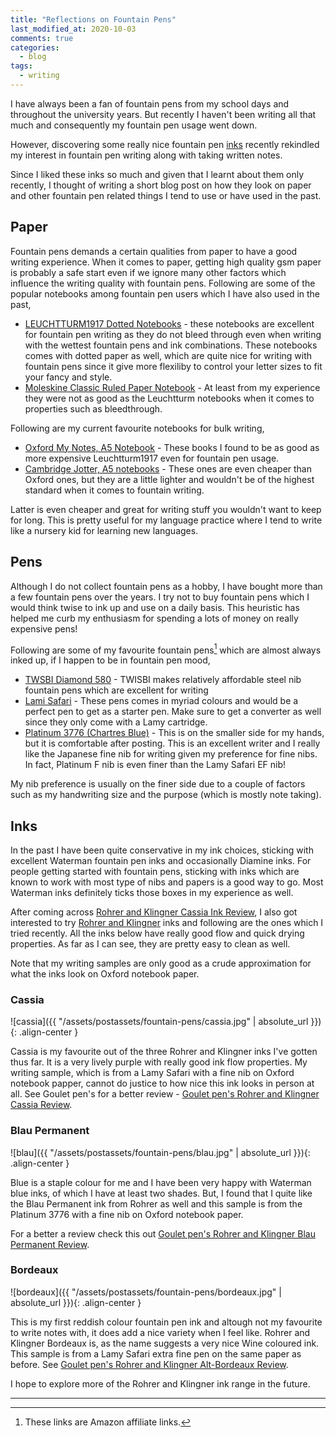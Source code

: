 ```yaml
---
title: "Reflections on Fountain Pens"
last_modified_at: 2020-10-03
comments: true
categories:
  - blog
tags:
  - writing
---
```


I have always been a fan of fountain pens from my school days and throughout
the university years. But recently I haven't been writing all that much and
consequently my fountain pen usage went down.

However, discovering some really nice fountain pen [inks](#inks) recently rekindled my
interest in fountain pen writing along with taking written notes.

<!-- In typical fashion I have thought about the pros and cons of using fountain pens -->
<!-- for writing and following are my personal reasoning on that. -->

<!-- ## Why not fountain pens? -->

<!-- - I have to be extra careful when using fountain pens, especially with more -->
<!--   expensive fountain pens with gold nibs, I'm always extra careful and actually -->
<!--   have to think about the fact that I'm using a fountain pen which might be more -->
<!--   brittle than a gel or rollerblade pen. I really do not want to drop a fountain -->
<!--   pen if I can help it and most probably either crack a barell or damage its -->
<!--   nib! And this is rarely a concern when I'm scribbling something with any other -->
<!--   type of pen. -->
<!-- - Cleaning them when chaning inks is no fun. Some inks are easier to clean than -->
<!--   others, but invariably I want to rotate inks -->
<!-- - They take a little bit more time to get started from cold. Unscrewing the cap -->
<!--   to first writing. Then you can experience hard starts as well, if you haven't -->
<!--   used the pen for a while. This is rarely the case with a good gel ink pen. -->
  
<!-- Some of the drawbacks can be addressed by fountain pens such as Pilot vanishing -->
<!-- point. -->

<!-- ## Why fountain pens? -->

<!-- - They are cheaper in the long run. -->
<!-- - You get to experiment with lots of colours and inks -->
<!-- - Helps improve handwriting - probably not mine though, at least not the way I -->
<!--   jot down quickly! -->
<!-- - Has more character - this is something hard to describe, but fountain pen -->
<!--   writing is rarely uniform from stroke to stroke as it would be with a -->
<!--   rollerblade pen, for example. These small variences add a character to -->
<!--   fountain pen writing which is hard to replicate with conventional pens. -->

<!-- - This is a personal observation, but I'm generally much faster to write with a -->
<!--   fountain pen than with a ballpoint pen. This is probably due to the flexible -->
<!--   grip I can have with fountain pens. Any decent fountain pen would be far more -->
<!--   forgiving on the way you grip it for writing with a bigger sweet spot than -->
<!--   roller blade pens. This also inclues how strongly or lightly you would want to -->
<!--   apply the pen tip to the paper. I've found fountain pens offer far more -->
<!--   flexiblity in this regard improving my overall scribling speed. -->
  
<!--   I have read rave reviews of [Uni-Ball AIR 0.7mm Medium -->
<!--   Rollerball](https://amzn.to/3n4Jo9X) which supposedly gets close to fountain -->
<!--   pen writing experience, but I haven't had a chance to use them, yet. -->

Since I liked these inks so much and given that I learnt about them only
recently, I thought of writing a short blog post on how they look on paper and
other fountain pen related things I tend to use or have used in the past.

## Paper

Fountain pens demands a certain qualities from paper to have a good writing
experience. When it comes to paper, getting high quality gsm paper is probably a
safe start even if we ignore many other factors which influence the writing
quality with fountain pens. Following are some of the popular notebooks among
fountain pen users which I have also used in the past,
- [LEUCHTTURM1917 Dotted Notebooks](https://amzn.to/340mA2F) - these notebooks
  are excellent for fountain pen writing as they do not bleed through even when
  writing with the wettest fountain pens and ink combinations. These notebooks
  comes with dotted paper as well, which are quite nice for writing with
  fountain pens since it give more flexiliby to control your letter sizes to fit
  your fancy and style.
- [Moleskine Classic Ruled Paper Notebook](https://amzn.to/36c6zJu) - At least
  from my experience they were not as good as the Leuchtturm notebooks when it
  comes to properties such as bleedthrough.

Following are my current favourite notebooks for bulk writing,
- [Oxford My Notes, A5 Notebook](https://amzn.to/33qyuU8) - These books I found
  to be as good as more expensive Leuchtturm1917 even for fountain pen usage.
- [Cambridge Jotter, A5 notebooks](https://amzn.to/33qlu0Z) - These ones are
  even cheaper than Oxford ones, but they are a little lighter and wouldn't be
  of the highest standard when it comes to fountain writing.

Latter is even cheaper and great for writing stuff you wouldn't want to keep for
long. This is pretty useful for my language practice where I tend to write like
a nursery kid for learning new languages.


## Pens

<!-- I do not collect fountain pens as a hobby, but I do have a collection of about -->
<!-- six fairly decent medium range fountain pens which I use on a regular basis. As -->
<!-- daily writers I tend to use following pens and I often have at least three of -->
<!-- fountain pens inked up in different colours. -->

Although I do not collect fountain pens as a hobby, I have bought more than a
few fountain pens over the years. I try not to buy fountain pens which I would
think twise to ink up and use on a daily basis. This heuristic has helped me
curb my enthusiasm for spending a lots of money on really expensive pens!

Following are some of my favourite fountain pens[^affiliate-links] which are
almost always inked up, if I happen to be in fountain pen mood,

- [TWSBI Diamond 580](https://amzn.to/30pkW9I) - TWISBI makes relatively
  affordable steel nib fountain pens which are excellent for writing
- [Lami Safari](https://amzn.to/338H7D0) - These pens comes in myriad colours
  and would be a perfect pen to get as a starter pen. Make sure to get a
  converter as well since they only come with a Lamy cartridge.
- [Platinum 3776 (Chartres Blue)](https://amzn.to/36sjhns) - This is on the
  smaller side for my hands, but it is comfortable after posting. This is an
  excellent writer and I really like the Japanese fine nib for writing given my
  preference for fine nibs. In fact, Platinum F nib is even finer than the Lamy
  Safari EF nib!

My nib preference is usually on the finer side due to a couple of factors such
as my handwriting size and the purpose (which is mostly note taking).

## Inks

In the past I have been quite conservative in my ink choices, sticking with
excellent Waterman fountain pen inks and occasionally Diamine inks. For people
getting started with fountain pens, sticking with inks which are known to work
with most type of nibs and papers is a good way to go. Most Waterman inks
definitely ticks those boxes in my experience as well.

<!-- The inks which rekindled my interest for fountain pens are Rohrer and Kingner -->
<!-- inks. Until this year I have been sticking to conservative ink choices which are -->
<!-- both widely avialble, inexpensive and known to work on a wide range of pens. -->

<!-- ## Writing samples -->

After coming across [Rohrer and Klingner Cassia Ink Review](https://gentlemanreviewer.com/2020/02/rohrer-and-klingner-cassia/), I
also got interested to try [Rohrer and Klingner](https://www.rohrer-klingner.de/?page_id=1014&lang=en) 
inks and following are the ones which I tried recently. All the inks below have really
good flow and quick drying properties. As far as I can see, they are pretty easy
to clean as well.

Note that my writing samples are only good as a crude approximation for what the
inks look on Oxford notebook paper.

### Cassia

![cassia]({{ "/assets/postassets/fountain-pens/cassia.jpg" | absolute_url }}){: .align-center }

Cassia is my favourite out of the three Rohrer and Klingner inks I've gotten
thus far. It is a very lively purple with really good ink flow properties. My
writing sample, which is from a Lamy Safari with a fine nib on Oxford notebook
papper, cannot do justice to how nice this ink looks in person at all. See
Goulet pen's for a better review - [Goulet pen's Rohrer and Klingner Cassia
Review](https://blog.gouletpens.com/2012/01/rohrer-and-klingner-cassia-review/).

### Blau Permanent

![blau]({{ "/assets/postassets/fountain-pens/blau.jpg" | absolute_url }}){: .align-center }

Blue is a staple colour for me and I have been very happy with Waterman blue
inks, of which I have at least two shades. But, I found that I quite like the
Blau Permanent ink from Rohrer as well and this sample is from the Platinum 3776
with a fine nib on Oxford notebook paper.

For a better a review check this out [Goulet pen's Rohrer and Klingner Blau Permanent Review](https://blog.gouletpens.com/2012/01/rohrer-and-klingner-blau-permanen/).

### Bordeaux

![bordeaux]({{ "/assets/postassets/fountain-pens/bordeaux.jpg" | absolute_url }}){: .align-center }

This is my first reddish colour fountain pen ink and altough not my favourite to
write notes with, it does add a nice variety when I feel like. Rohrer and
Klingner Bordeaux is, as the name suggests a very nice Wine coloured ink. This
sample is from a Lamy Safari extra fine pen on the same paper as before. See
[Goulet pen's Rohrer and Klingner Alt-Bordeaux
Review](https://blog.gouletpens.com/2012/01/rohrer-and-klingner-alt-bordeaux-review/).

I hope to explore more of the Rohrer and Klingner ink range in the future.

--------

[^affiliate-links]: These links are Amazon affiliate links.
